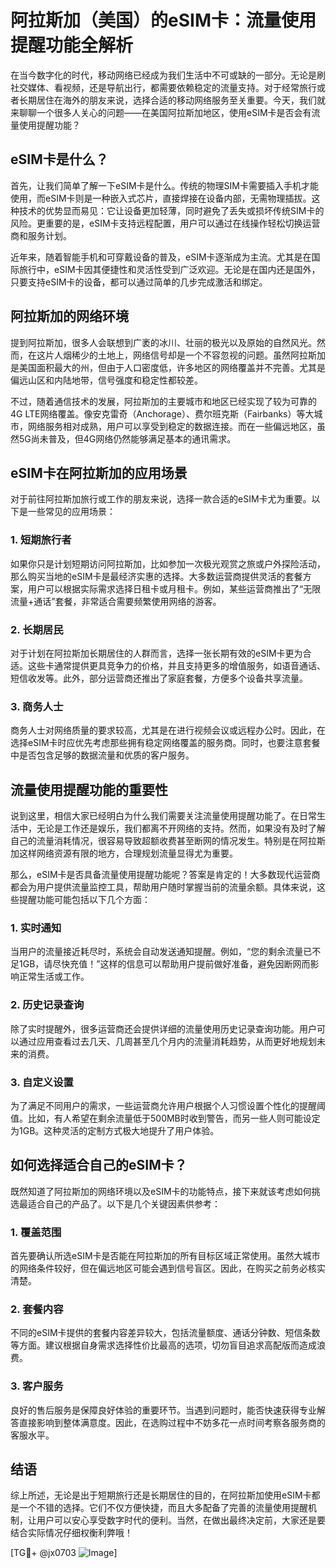 # 阿拉斯加（美国）的eSIM卡：流量使用提醒功能全解析

在当今数字化的时代，移动网络已经成为我们生活中不可或缺的一部分。无论是刷社交媒体、看视频，还是导航出行，都需要依赖稳定的流量支持。对于经常旅行或者长期居住在海外的朋友来说，选择合适的移动网络服务至关重要。今天，我们就来聊聊一个很多人关心的问题——在美国阿拉斯加地区，使用eSIM卡是否会有流量使用提醒功能？

## eSIM卡是什么？

首先，让我们简单了解一下eSIM卡是什么。传统的物理SIM卡需要插入手机才能使用，而eSIM卡则是一种嵌入式芯片，直接焊接在设备内部，无需物理插拔。这种技术的优势显而易见：它让设备更加轻薄，同时避免了丢失或损坏传统SIM卡的风险。更重要的是，eSIM卡支持远程配置，用户可以通过在线操作轻松切换运营商和服务计划。

近年来，随着智能手机和可穿戴设备的普及，eSIM卡逐渐成为主流。尤其是在国际旅行中，eSIM卡因其便捷性和灵活性受到广泛欢迎。无论是在国内还是国外，只要支持eSIM卡的设备，都可以通过简单的几步完成激活和绑定。

## 阿拉斯加的网络环境

提到阿拉斯加，很多人会联想到广袤的冰川、壮丽的极光以及原始的自然风光。然而，在这片人烟稀少的土地上，网络信号却是一个不容忽视的问题。虽然阿拉斯加是美国面积最大的州，但由于人口密度低，许多地区的网络覆盖并不完善。尤其是偏远山区和内陆地带，信号强度和稳定性都较差。

不过，随着通信技术的发展，阿拉斯加的主要城市和地区已经实现了较为可靠的4G LTE网络覆盖。像安克雷奇（Anchorage）、费尔班克斯（Fairbanks）等大城市，网络服务相对成熟，用户可以享受到稳定的数据连接。而在一些偏远地区，虽然5G尚未普及，但4G网络仍然能够满足基本的通讯需求。

## eSIM卡在阿拉斯加的应用场景

对于前往阿拉斯加旅行或工作的朋友来说，选择一款合适的eSIM卡尤为重要。以下是一些常见的应用场景：

### 1. 短期旅行者
如果你只是计划短期访问阿拉斯加，比如参加一次极光观赏之旅或户外探险活动，那么购买当地的eSIM卡是最经济实惠的选择。大多数运营商提供灵活的套餐方案，用户可以根据实际需求选择日租卡或月租卡。例如，某些运营商推出了“无限流量+通话”套餐，非常适合需要频繁使用网络的游客。

### 2. 长期居民
对于计划在阿拉斯加长期居住的人群而言，选择一张长期有效的eSIM卡更为合适。这些卡通常提供更具竞争力的价格，并且支持更多的增值服务，如语音通话、短信收发等。此外，部分运营商还推出了家庭套餐，方便多个设备共享流量。

### 3. 商务人士
商务人士对网络质量的要求较高，尤其是在进行视频会议或远程办公时。因此，在选择eSIM卡时应优先考虑那些拥有稳定网络覆盖的服务商。同时，也要注意套餐中是否包含足够的数据流量和优质的客户服务。

## 流量使用提醒功能的重要性

说到这里，相信大家已经明白为什么我们需要关注流量使用提醒功能了。在日常生活中，无论是工作还是娱乐，我们都离不开网络的支持。然而，如果没有及时了解自己的流量消耗情况，很容易导致超额收费甚至断网的情况发生。特别是在阿拉斯加这样网络资源有限的地方，合理规划流量显得尤为重要。

那么，eSIM卡是否具备流量使用提醒功能呢？答案是肯定的！大多数现代运营商都会为用户提供流量监控工具，帮助用户随时掌握当前的流量余额。具体来说，这些提醒功能可能包括以下几个方面：

### 1. 实时通知
当用户的流量接近耗尽时，系统会自动发送通知提醒。例如，“您的剩余流量已不足1GB，请尽快充值！”这样的信息可以帮助用户提前做好准备，避免因断网而影响正常生活或工作。

### 2. 历史记录查询
除了实时提醒外，很多运营商还会提供详细的流量使用历史记录查询功能。用户可以通过应用查看过去几天、几周甚至几个月内的流量消耗趋势，从而更好地规划未来的消费。

### 3. 自定义设置
为了满足不同用户的需求，一些运营商允许用户根据个人习惯设置个性化的提醒阈值。比如，有人希望在剩余流量低于500MB时收到警告，而另一些人则可能设定为1GB。这种灵活的定制方式极大地提升了用户体验。

## 如何选择适合自己的eSIM卡？

既然知道了阿拉斯加的网络环境以及eSIM卡的功能特点，接下来就该考虑如何挑选最适合自己的产品了。以下是几个关键因素供参考：

### 1. 覆盖范围
首先要确认所选eSIM卡是否能在阿拉斯加的所有目标区域正常使用。虽然大城市的网络条件较好，但在偏远地区可能会遇到信号盲区。因此，在购买之前务必核实清楚。

### 2. 套餐内容
不同的eSIM卡提供的套餐内容差异较大，包括流量额度、通话分钟数、短信条数等方面。建议根据自身需求选择性价比最高的选项，切勿盲目追求高配版而造成浪费。

### 3. 客户服务
良好的售后服务是保障良好体验的重要环节。当遇到问题时，能否快速获得专业解答直接影响到整体满意度。因此，在选购过程中不妨多花一点时间考察各服务商的客服水平。

## 结语

综上所述，无论是出于短期旅行还是长期居住的目的，在阿拉斯加使用eSIM卡都是一个不错的选择。它们不仅方便快捷，而且大多配备了完善的流量使用提醒机制，让用户可以安心享受数字时代的便利。当然，在做出最终决定前，大家还是要结合实际情况仔细权衡利弊哦！

[TG💪+ @jx0703 ![Image](https://github.com/user-attachments/assets/dbca1d08-cadb-493c-b0ec-ad6f7a83f270)]